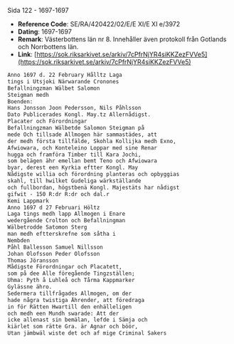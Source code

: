 Sida 122 - 1697-1697

- **Reference Code**: SE/RA/420422/02/E/E XI/E XI e/3972
- **Dating**: 1697-1697
- **Remark**: Västerbottens län nr 8. Innehåller även protokoll från Gotlands och Norrbottens län.
- **Link**: [https://sok.riksarkivet.se/arkiv/7cPfrNjYR4siKKZezFVVe5](https://sok.riksarkivet.se/arkiv/7cPfrNjYR4siKKZezFVVe5)

```txt linenums="1"
Anno 1697 d. 22 February Hålltz Laga
tings i Utsjoki Närwarande Cronones
Befallningzman Wälbet Salomon
Steigman medh
Boenden:
Hans Jonsson Joon Pedersson, Nils Påhlsson
Dato Publicerades Kongl. May.tz Allernådigst.
Placater och Förordningar
Befallningzman Wälbetde Salomon Steigman på
mede Och tillsade Allmogen här sammastädes, att
der medh första tillfälde, Skohla Kollijka medh Exno,
Afwiowara, och Konteleino Loppar med sine Renar
hugga och framföra Timber till Kara Jochi,
som belägen ähr emellan bemt Teno och Afwiowara
byar, derest een Kyrkia eftter Kongl. May
Nådigste willia och förordning planteras och opbyggias
skahl, till hwilket Gudeliga wärkställande
och fullbordan, högstbenä Kongl. Majestäts har nådigst
gifwit - 150 R:dr R:dr och dal.r
Kemi Lappmark
Anno 1697 d 27 Februari Höltz
Laga tings medh lapp Allmogen i Enare
wedergående Crolton och Befallningman
Wälbetrodde Satomon Sterg
man medh eftterskrefne som såtha i
Nembden
Påhl Ballesson Samuel Nillsson
Johan Olofsson Peder Olofsson
Thomas Jöransson
Mådigste Förordningar och Placatett,
som på dee Alle föregående Tingzställen;
Uhma: Pyth å Luhleå och Tårma Kappmarker
Gylässne ähro.
Sedermera tillfrågades Allmogen, om der
hade några twistiga Ährender, att föredraga
in för Rätten Hwartill den enhälleligen
och medh een Mundh swarade: Att der
icke allenast sin bemälan, lefde i Sämja och
kiärlet som rätte Gra. är Agnar och böör,
Utan jämbwäl wiste det och af mige Criminal Sakers
```
